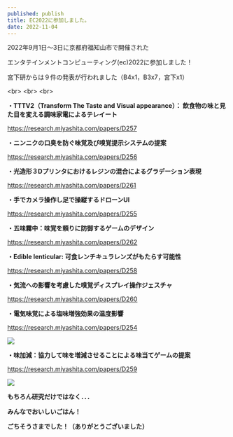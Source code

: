 ```yaml
---
published: publish
title: EC2022に参加しました。
date: 2022-11-04
---
```

2022年9月1日～3日に京都府福知山市で開催された

エンタテインメントコンピューティング(ec)2022に参加しました！

宮下研からは９件の発表が行われました（B4x1，B3x7，宮下x1）

<﻿br>
<﻿br>
<﻿br>
 ﻿

**・TTTV2（Transform The Taste and Visual appearance）： 飲食物の味と見た目を変える調味家電によるテレイート**

https://research.miyashita.com/papers/D257

**・ニンニクの口臭を防ぐ味覚及び嗅覚提示システムの提案**

<https://research.miyashita.com/papers/D256>

**・光造形３Dプリンタにおけるレジンの混合によるグラデーション表現**

https://research.miyashita.com/papers/D261

**・手でカメラ操作し足で操縦するドローンUI**

https://research.miyashita.com/papers/D255

**・五味霧中：味覚を頼りに防御するゲームのデザイン**

https://research.miyashita.com/papers/D262

**・Edible lenticular: 可食レンチキュラレンズがもたらす可能性**

https://research.miyashita.com/papers/D258

**・気流への影響を考慮した嗅覚ディスプレイ操作ジェスチャ**

https://research.miyashita.com/papers/D260

**・電気味覚による塩味増強効果の温度影響**

https://research.miyashita.com/papers/D254

![](https://i.imgur.com/0H4U9J3.jpg)

**・味加減：協力して味を増減させることによる味当てゲームの提案**

https://research.miyashita.com/papers/D259

![](https://i.imgur.com/0n4dhrl.jpg)

**もちろん研究だけではなく．．．**

**みんなでおいしいごはん！**


**ごちそうさまでした！（ありがとうございました）**